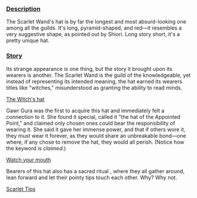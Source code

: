 [chapter]: # (undefined)
[quote]:   # (Let us touch tips!)
[name]:    # (Scarlet Wand Hat)
[images]:  # (Gura donning the Scarlet Wand hat,Scarlet Wand tip touching ritual)

### <u>Description</u> 
The Scarlet Wand's hat is by far the longest and most absurd-looking one among all the guilds. It's long, pyramid-shaped, and red—it resembles a very suggestive shape, as pointed out by Shiori. Long story short, it's a pretty unique hat.

### <u>Story</u> 
Its strange appearance is one thing, but the story it brought upon its wearers is another. The Scarlet Wand is the guild of the knowledgeable, yet instead of representing its intended meaning, the hat earned its wearers titles like "witches," misunderstood as granting the ability to read minds.

[The Witch's hat](#embed:https://www.youtube.com/live/oVguNTPnDww?feature=shared&t=3586)

Gawr Gura was the first to acquire this hat and immediately felt a connection to it. She found it special, called it "the hat of the Appointed Point," and claimed only chosen ones could bear the responsibility of wearing it. She said it gave her immense power, and that if others wore it, they must wear it forever, as they would share an unbreakable bond—one where, if any chose to remove the hat, they would all perish. (Notice how the keyword is *claimed*.)

[Watch your mouth](#embed:https://www.youtube.com/live/PJtapc2_7ok?feature=shared&t=10160)

Bearers of this hat also has a sacred ritual , where they all gather around, lean forward and let their pointy tips touch each other. Why? Why not.

[Scarlet Tips](#embed:https://www.youtube.com/live/cIb5yHw4mvk?feature=shared&t=452)